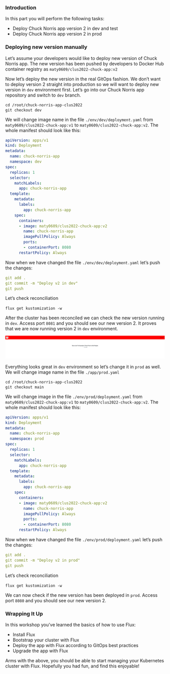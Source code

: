 ### Introduction

In this part you will perform the following tasks:

- Deploy Chuck Norris app version 2 in dev and test
- Deploy Chuck Norris app version 2 in prod


### Deploying new version manually

Let’s assume your developers would like to deploy new version of Chuck Norris app. The new version has been pushed by developers to Docker Hub container registry as `maty0609/clus2022-chuck-app:v2`

Now let’s deploy the new version in the real GitOps fashion. We don’t want to deploy version 2 straight into production so we will want to deploy new version in `dev` environment first. Let’s go into our Chuck Norris app repository and switch to `dev` branch.

```
cd /root/chuck-norris-app-clus2022
git checkout dev
```

We will change image name in the file `./env/dev/deployment.yaml` from `maty0609/clus2022-chuck-app:v1` to `maty0609/clus2022-chuck-app:v2`. The whole manifest should look like this:

```yaml
apiVersion: apps/v1
kind: Deployment
metadata:
  name: chuck-norris-app
  namespace: dev
spec:
  replicas: 1
  selector:
    matchLabels:
      app: chuck-norris-app
  template:
    metadata:
      labels:
        app: chuck-norris-app
    spec:
      containers:
      - image: maty0609/clus2022-chuck-app:v2
        name: chuck-norris-app
        imagePullPolicy: Always
        ports:
        - containerPort: 8080
      restartPolicy: Always
```

Now when we have changed the file `./env/dev/deployment.yaml` let’s push the changes:

```yaml
git add .
git commit -m "Deploy v2 in dev"
git push
```

Let’s check reconciliation

`flux get kustomization -w`

After the cluster has been reconciled we can check the new version running in `dev`. Access port `8081` and you should see our new version 2. It proves that we are now running version 2 in `dev` environment.

![Untitled](./images/chuck-norris-app-v2.png)

Everything looks great in `dev` environment so let’s change it in `prod` as well. We will change image name in the file `./app/prod.yaml`

```
cd /root/chuck-norris-app-clus2022
git checkout main
```

We will change image in the file `./env/prod/deployment.yaml` from `maty0609/clus2022-chuck-app:v1` to `maty0609/clus2022-chuck-app:v2`. The whole manifest should look like this:

```yaml
apiVersion: apps/v1
kind: Deployment
metadata:
  name: chuck-norris-app
  namespace: prod
spec:
  replicas: 1
  selector:
    matchLabels:
      app: chuck-norris-app
  template:
    metadata:
      labels:
        app: chuck-norris-app
    spec:
      containers:
      - image: maty0609/clus2022-chuck-app:v2
        name: chuck-norris-app
        imagePullPolicy: Always
        ports:
        - containerPort: 8080
      restartPolicy: Always
```

Now when we have changed the file `./env/prod/deployment.yaml` let’s push the changes:

```yaml
git add .
git commit -m "Deploy v2 in prod"
git push
```

Let’s check reconciliation

`flux get kustomization -w`

We can now check if the new version has been deployed in `prod`. Access port `8080` and you should see our new version 2.

### Wrapping It Up

In this workshop you've learned the basics of how to use Flux:

- Install Flux
- Bootstrap your cluster with Flux
- Deploy the app with Flux according to GitOps best practices
- Upgrade the app with Flux

Arms with the above, you should be able to start managing your Kubernetes cluster with Flux. Hopefully you had fun, and find this enjoyable!
